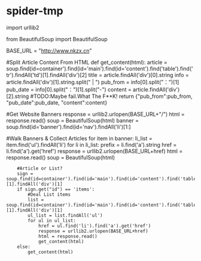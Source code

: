 # spider-tmp

import urllib2

from BeautifulSoup import BeautifulSoup


BASE_URL = "http://www.nkzx.cn"


#Split Article Content From HTML
def get_content(html):
    article = soup.find(id=container').find(id='main').find(id='content').find('table').find('tr').findAll('td')[1].findAll('div')[2]
    title = article.findAll('div')[0].string
    info = article.findAll('div')[1].string.split("    |    ")
    pub_from = info[0].split("：")[1]
    pub_date = info[0].split("：")[1].split("-")
    content = article.findAll('div')[2].string  #TODO:Maybe fail.What The F**K!
    return {"pub_from":pub_from, "pub_date":pub_date, "content":content}


#Get Website Banners
response = urllib2.urlopen(BASE_URL+"/")
html = response.read()
soup = BeautifulSoup(html)
banner = soup.find(id='banner').find(id='nav').findAll('li')[1:]

#Walk Banners & Collect Articles
for item in banner:
    li_list = item.find('ul').findAll('li')
    for li in li_list:
        prefix = li.find('a').string
        href = li.find('a').get('href')
        response = urllib2.urlopen(BASE_URL+href)
        html = response.read()
        soup = BeautifulSoup(html)

        #Article or List?
        sign = soup.find(id=container').find(id='main').find(id='content').find('table').find('tr').findAll('td')[1].findAll('div')[1]
        if sign.get("id") == 'items':
            #Deal List items
            list = soup.find(id=container').find(id='main').find(id='content').find('table').find('tr').findAll('td')[1].findAll('div')[1]
            ul_list = list.findAll('ul')
            for ul in ul_list:
                href = ul.find('li').find('a').get('href')
                response = urllib2.urlopen(BASE_URL+href)
                html = response.read()
                get_content(html)
        else:
            get_content(html)
